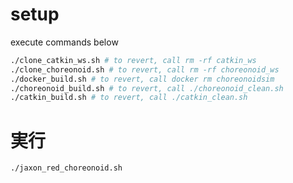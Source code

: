 # setup
execute commands below
```bash
./clone_catkin_ws.sh # to revert, call rm -rf catkin_ws
./clone_choreonoid.sh # to revert, call rm -rf choreonoid_ws
./docker_build.sh # to revert, call docker rm choreonoidsim
./choreonoid_build.sh # to revert, call ./choreonoid_clean.sh
./catkin_build.sh # to revert, call ./catkin_clean.sh
```

# 実行
```bash
./jaxon_red_choreonoid.sh
```
